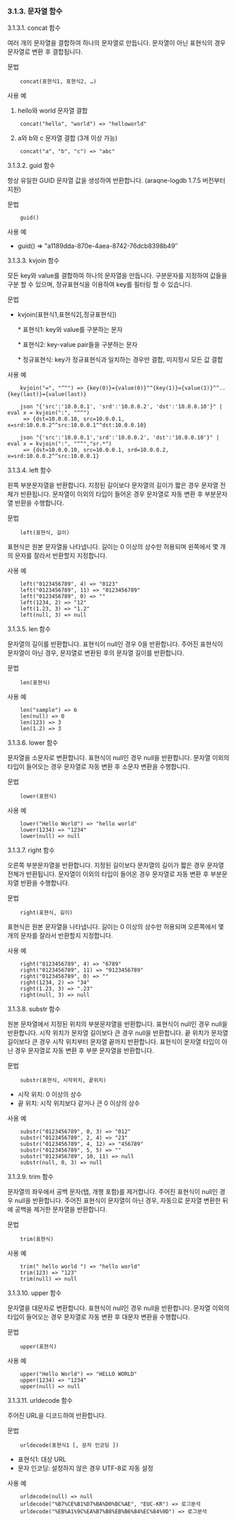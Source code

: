 ### 3.1.3. 문자열 함수

3.1.3.1. concat 함수

여러 개의 문자열을 결합하여 하나의 문자열로 만듭니다. 문자열이 아닌 표현식의 경우 문자열로 변환 후 결합됩니다.

문법

~~~~
	concat(표현식1, 표현식2, …)
~~~~

사용 예

1) hello와 world 문자열 결합

~~~
	concat("hello", "world") => "helloworld"
~~~

2) a와 b와 c 문자열 결합 (3개 이상 가능)

~~~
	concat("a", "b", "c") => "abc"
~~~

3.1.3.2. guid 함수

항상 유일한 GUID 문자열 값을 생성하여 반환합니다. (araqne-logdb 1.7.5 버전부터 지원)

문법

~~~~
	guid()
~~~~

사용 예

* guid() => "a1189dda-870e-4aea-8742-76dcb8398b49″


3.1.3.3. kvjoin 함수

모든 key와 value를 결합하여 하나의 문자열을 만듭니다. 구분문자를 지정하여 값들을 구분 할 수 있으며, 정규표현식을 이용하여 key를 필터링 할 수 있습니다.

문법

* kvjoin(표현식1,표현식2[,정규표현식])

	\* 표현식1: key와 value를 구분하는 문자
    
	\* 표현식2: key-value pair들을 구분하는 문자
    
	\* 정규표현식: key가 정규표현식과 일치하는 경우만 결합, 미지정시 모든 값 결합

사용 예

~~~~
	kvjoin("=", "^^") => {key(0)}={value(0)}^^{key(1)}={value(1)}^^..{key(last)}={value(last)}
	
	json "{'src':'10.0.0.1', 'srd':'10.0.0.2', 'dst':'10.0.0.10'}" | eval x = kvjoin(":", "^^")
	 => {dst=10.0.0.10, src=10.0.0.1, x=srd:10.0.0.2^^src:10.0.0.1^^dst:10.0.0.10}

	json "{'src':'10.0.0.1','srd':'10.0.0.2', 'dst':'10.0.0.10'}" | eval x = kvjoin(":", "^^","sr.*")
	 => {dst=10.0.0.10, src=10.0.0.1, srd=10.0.0.2, x=srd:10.0.0.2^^src:10.0.0.1}
~~~~

3.1.3.4. left 함수

왼쪽 부분문자열을 반환합니다. 지정된 길이보다 문자열의 길이가 짧은 경우 문자열 전체가 반환됩니다. 문자열이 이외의 타입이 들어온 경우 문자열로 자동 변환 후 부분문자열 반환을 수행합니다.

문법

~~~~
	left(표현식, 길이)
~~~~


표현식은 원본 문자열을 나타냅니다. 길이는 0 이상의 상수만 허용되며 왼쪽에서 몇 개의 문자를 잘라서 반환할지 지정합니다.

사용 예

~~~~
	left("0123456789", 4) => "0123"
	left("0123456789", 11) => "0123456789"
	left("0123456789", 0) => ""
	left(1234, 2) => "12"
	left(1.23, 3) => "1.2"
	left(null, 3) => null
~~~~

3.1.3.5. len 함수

문자열의 길이를 반환합니다. 표현식이 null인 경우 0을 반환합니다. 주어진 표현식이 문자열이 아닌 경우, 문자열로 변환된 후의 문자열 길이를 반환합니다.

문법

~~~~
	len(표현식)
~~~~

사용 예

~~~~
	len("sample") => 6
	len(null) => 0
	len(123) => 3
	len(1.2) => 3
~~~~

3.1.3.6. lower 함수

문자열을 소문자로 변환합니다. 표현식이 null인 경우 null을 반환합니다. 문자열 이외의 타입이 들어오는 경우 문자열로 자동 변환 후 소문자 변환을 수행합니다.

문법

~~~~
	lower(표현식)
~~~~

사용 예

~~~~
	lower("Hello World") => "hello world"
	lower(1234) => "1234"
	lower(null) => null
~~~~

3.1.3.7. right 함수

오른쪽 부분문자열을 반환합니다. 지정된 길이보다 문자열의 길이가 짧은 경우 문자열 전체가 반환됩니다. 문자열이 이외의 타입이 들어온 경우 문자열로 자동 변환 후 부분문자열 반환을 수행합니다.

문법

~~~~
	right(표현식, 길이)
~~~~


표현식은 원본 문자열을 나타냅니다. 길이는 0 이상의 상수만 허용되며 오른쪽에서 몇 개의 문자를 잘라서 반환할지 지정합니다.

사용 예

~~~~
	right("0123456789", 4) => "6789"
	right("0123456789", 11) => "0123456789"
	right("0123456789", 0) => ""
	right(1234, 2) => "34"
	right(1.23, 3) => ".23"
	right(null, 3) => null
~~~~

3.1.3.8. substr 함수

원본 문자열에서 지정된 위치의 부분문자열을 반환합니다. 표현식이 null인 경우 null을 반환합니다. 시작 위치가 문자열 길이보다 큰 경우 null을 반환합니다. 끝 위치가 문자열 길이보다 큰 경우 시작 위치부터 문자열 끝까지 반환합니다. 표현식이 문자열 타입이 아닌 경우 문자열로 자동 변환 후 부분 문자열을 반환합니다.

문법

~~~~
	substr(표현식, 시작위치, 끝위치)
~~~~

 * 시작 위치: 0 이상의 상수
 * 끝 위치: 시작 위치보다 같거나 큰 0 이상의 상수

사용 예

~~~~
	substr("0123456789", 0, 3) => "012"
	substr("0123456789", 2, 4) => "23"
	substr("0123456789", 4, 12) => "456789"
	substr("0123456789", 5, 5) => ""
	substr("0123456789", 10, 11) => null
	substr(null, 0, 3) => null
~~~~

3.1.3.9. trim 함수

문자열의 좌우에서 공백 문자(탭, 개행 포함)를 제거합니다. 주어진 표현식이 null인 경우 null을 반환합니다. 주어진 표현식이 문자열이 아닌 경우, 자동으로 문자열 변환한 뒤에 공백을 제거한 문자열을 반환합니다.

문법

~~~~
	trim(표현식)
~~~~

사용 예

~~~~
	trim(" hello world ") => "hello world"
	trim(123) => "123"
	trim(null) => null
~~~~

3.1.3.10. upper 함수

문자열을 대문자로 변환합니다. 표현식이 null인 경우 null을 반환합니다. 문자열 이외의 타입이 들어오는 경우 문자열로 자동 변환 후 대문자 변환을 수행합니다.

문법

~~~~
	upper(표현식)
~~~~

사용 예

~~~~
	upper("Hello World") => "HELLO WORLD"
	upper(1234) => "1234"
	upper(null) => null
~~~~

3.1.3.11. urldecode 함수

주어진 URL을 디코드하여 반환합니다.

문법

~~~~
	urldecode(표현식1 [, 문자 인코딩 ])
~~~~

 * 표현식1: 대상 URL
 * 문자 인코딩: 설정하지 않은 경우 UTF-8로 자동 설정

사용 예

~~~~
	urldecode(null) => null
	urldecode("%B7%CE%B1%D7%BA%D0%BC%AE", "EUC-KR") => 로그분석
	urldecode("%EB%A1%9C%EA%B7%B8%EB%B6%84%EC%84%9D") => 로그분석
~~~~

